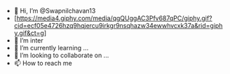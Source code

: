 - 👋 Hi, I’m @Swapnilchavan13
- [https://media4.giphy.com/media/qgQUggAC3Pfv687qPC/giphy.gif?cid=ecf05e4726hzq9hqjercu9irkgr9nsqhazw34ewwhvcxk37a&rid=giphy.gif&ct=g]
- 👀 I’m inter
- 🌱 I’m currently learning ...
- 💞️ I’m looking to collaborate on ...
- 📫 How to reach me 
<!---
Swapnilchavan13/Swapnilchavan13 is a ✨ special ✨ repository because its `README.md` (this file) appears on your GitHub profile.
You can click the Preview link to take a look at your changes.
--->
